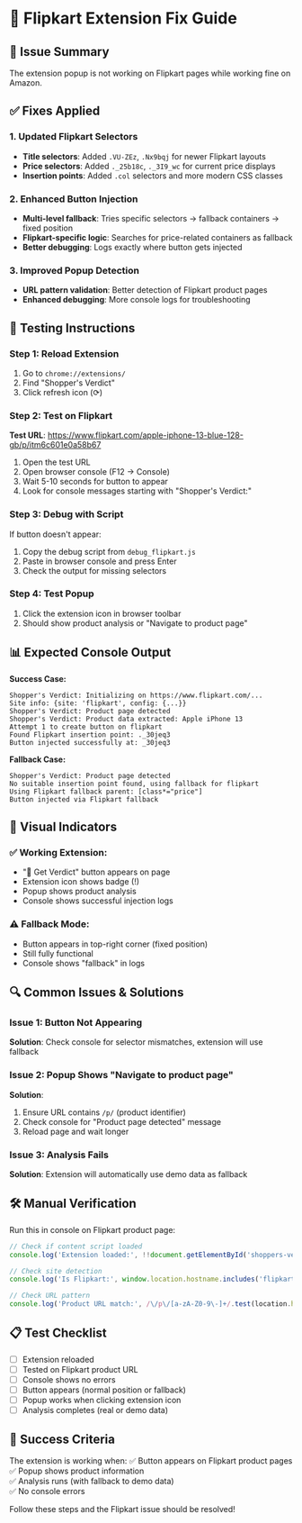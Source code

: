 # 🔧 Flipkart Extension Fix Guide

## 🚨 Issue Summary
The extension popup is not working on Flipkart pages while working fine on Amazon.

## ✅ Fixes Applied

### 1. Updated Flipkart Selectors
- **Title selectors**: Added `.VU-ZEz`, `.Nx9bqj` for newer Flipkart layouts
- **Price selectors**: Added `._25b18c`, `._3I9_wc` for current price displays  
- **Insertion points**: Added `.col` selectors and more modern CSS classes

### 2. Enhanced Button Injection
- **Multi-level fallback**: Tries specific selectors → fallback containers → fixed position
- **Flipkart-specific logic**: Searches for price-related containers as fallback
- **Better debugging**: Logs exactly where button gets injected

### 3. Improved Popup Detection
- **URL pattern validation**: Better detection of Flipkart product pages
- **Enhanced debugging**: More console logs for troubleshooting

## 🧪 Testing Instructions

### Step 1: Reload Extension
1. Go to `chrome://extensions/`
2. Find "Shopper's Verdict"
3. Click refresh icon (⟳)

### Step 2: Test on Flipkart
**Test URL**: https://www.flipkart.com/apple-iphone-13-blue-128-gb/p/itm6c601e0a58b67

1. Open the test URL
2. Open browser console (F12 → Console)
3. Wait 5-10 seconds for button to appear
4. Look for console messages starting with "Shopper's Verdict:"

### Step 3: Debug with Script
If button doesn't appear:
1. Copy the debug script from `debug_flipkart.js`
2. Paste in browser console and press Enter
3. Check the output for missing selectors

### Step 4: Test Popup
1. Click the extension icon in browser toolbar
2. Should show product analysis or "Navigate to product page"

## 📊 Expected Console Output

**Success Case:**
```
Shopper's Verdict: Initializing on https://www.flipkart.com/...
Site info: {site: 'flipkart', config: {...}}
Shopper's Verdict: Product page detected
Shopper's Verdict: Product data extracted: Apple iPhone 13
Attempt 1 to create button on flipkart
Found Flipkart insertion point: ._30jeq3
Button injected successfully at: _30jeq3
```

**Fallback Case:**
```
Shopper's Verdict: Product page detected
No suitable insertion point found, using fallback for flipkart
Using Flipkart fallback parent: [class*="price"]
Button injected via Flipkart fallback
```

## 🎯 Visual Indicators

### ✅ Working Extension:
- "🛒 Get Verdict" button appears on page
- Extension icon shows badge (!)
- Popup shows product analysis
- Console shows successful injection logs

### ⚠️ Fallback Mode:
- Button appears in top-right corner (fixed position)
- Still fully functional
- Console shows "fallback" in logs

## 🔍 Common Issues & Solutions

### Issue 1: Button Not Appearing
**Solution**: Check console for selector mismatches, extension will use fallback

### Issue 2: Popup Shows "Navigate to product page"
**Solution**: 
1. Ensure URL contains `/p/` (product identifier)
2. Check console for "Product page detected" message
3. Reload page and wait longer

### Issue 3: Analysis Fails
**Solution**: Extension will automatically use demo data as fallback

## 🛠️ Manual Verification

Run this in console on Flipkart product page:
```javascript
// Check if content script loaded
console.log('Extension loaded:', !!document.getElementById('shoppers-verdict-button'));

// Check site detection
console.log('Is Flipkart:', window.location.hostname.includes('flipkart'));

// Check URL pattern
console.log('Product URL match:', /\/p\/[a-zA-Z0-9\-]+/.test(location.href));
```

## 📋 Test Checklist

- [ ] Extension reloaded
- [ ] Tested on Flipkart product URL
- [ ] Console shows no errors
- [ ] Button appears (normal position or fallback)
- [ ] Popup works when clicking extension icon
- [ ] Analysis completes (real or demo data)

## 🎉 Success Criteria

The extension is working when:
✅ Button appears on Flipkart product pages  
✅ Popup shows product information  
✅ Analysis runs (with fallback to demo data)  
✅ No console errors

Follow these steps and the Flipkart issue should be resolved!